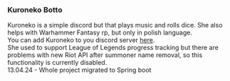 ### Kuroneko Botto
Kuroneko is a simple discord but that plays music and rolls dice. She also helps with Warhammer Fantasy rp, but only in polish language.  
You can add Kuroneko to you discord server [here](https://discord.com/api/oauth2/authorize?client_id=738883479902617670&permissions=8&scope=bot).  
She used to support League of Legends progress tracking but there are problems with new Riot API after summoner name removal, so this functionality is currently disabled.  
13.04.24 - Whole project migrated to Spring boot
